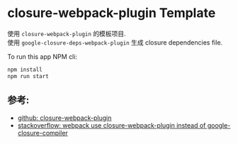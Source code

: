 # closure-webpack-plugin Template
使用 `closure-webpack-plugin` 的模板项目.  
使用 `google-closure-deps-webpack-plugin` 生成 closure dependencies file.  

To run this app NPM cli:
```sh
npm install
npm run start
```

## 参考:
- [github: closure-webpack-plugin](https://github.com/webpack-contrib/closure-webpack-plugin)
- [stackoverflow: webpack use closure-webpack-plugin instead of google-closure-compiler](https://stackoverflow.com/questions/56055546/webpack-use-closure-webpack-plugin-instead-of-google-closure-compiler)
